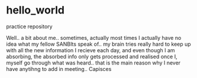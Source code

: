 # hello_world
practice repository


Well.. a bit about me.. sometimes, actually most times I actually have no idea what my fellow SANBIts speak of.. my brain tries really hard to keep up with all the new information I recieve each day, and even though I am absorbing, the absorbed info only gets processed and realised once I, myself go through what was heard.. that is the main reason why I never have anytihng to add in meeting.. Capisces
